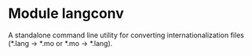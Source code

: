 # Module langconv

A standalone command line utility for converting internationalization files (*.lang → *.mo or *.mo → *.lang).
